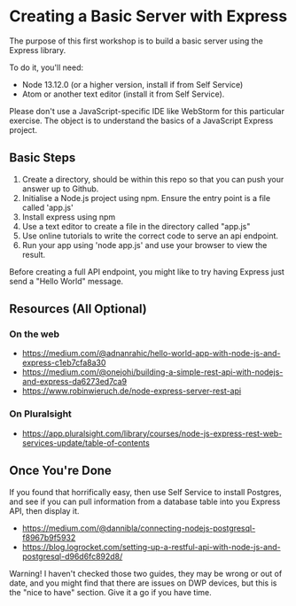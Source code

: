 Creating a Basic Server with Express
====================================

The purpose of this first workshop is to build a basic server using the Express library.

To do it, you'll need:

* Node 13.12.0 (or a higher version, install if from Self Service)
* Atom or another text editor (install it from Self Service).

Please don't use a JavaScript-specific IDE like WebStorm for this particular exercise. The object is to understand the basics of a JavaScript Express project.

Basic Steps
-----------

1. Create a directory, should be within this repo so that you can push your answer up to Github.
2. Initialise a Node.js project using npm. Ensure the entry point is a file called 'app.js'
3. Install express using npm
4. Use a text editor to create a file in the directory called "app.js"
5. Use online tutorials to write the correct code to serve an api endpoint.
6. Run your app using 'node app.js' and use your browser to view the result.

Before creating a full API endpoint, you might like to try having Express just send a "Hello World" message.

Resources (All Optional)
------------------------

### On the web

* https://medium.com/@adnanrahic/hello-world-app-with-node-js-and-express-c1eb7cfa8a30
* https://medium.com/@onejohi/building-a-simple-rest-api-with-nodejs-and-express-da6273ed7ca9
* https://www.robinwieruch.de/node-express-server-rest-api

### On Pluralsight

* https://app.pluralsight.com/library/courses/node-js-express-rest-web-services-update/table-of-contents

Once You're Done
----------------

If you found that horrifically easy, then use Self Service to install Postgres, and see if you can pull information from a database table into you Express API, then display it.

* https://medium.com/@dannibla/connecting-nodejs-postgresql-f8967b9f5932
* https://blog.logrocket.com/setting-up-a-restful-api-with-node-js-and-postgresql-d96d6fc892d8/

Warning! I haven't checked those two guides, they may be wrong or out of date, and you might find that there are issues on DWP devices, but this is the "nice to have" section. Give it a go if you have time.

